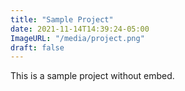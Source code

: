 ```yaml
---
title: "Sample Project"
date: 2021-11-14T14:39:24-05:00
ImageURL: "/media/project.png"
draft: false
---
```


This is a sample project without embed.

